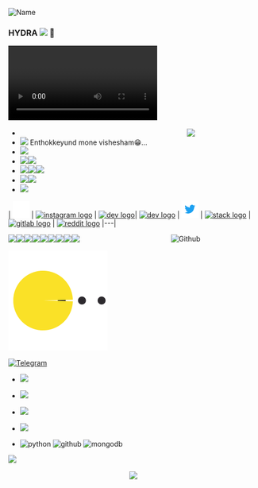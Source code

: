 ![Name](https://github.com/sharannyobasu/sharannyobasu/blob/master/Hello(1).gif)
### HYDRA <img src="https://github.com/rajput2107/rajput2107/blob/master/Assets/Hi.gif" width="29px"> 🐼

![logo](https://telegra.ph/file/cdc4b14bb80b72e93902b.mp4)





- <img src="https://media.tenor.com/images/df8c44a1d20ab367fdcb21880985fd33/tenor.gif" align="right"  width="30%"/>
- <img src="https://raw.githubusercontent.com/alexnaiman/alexnaiman/master/resources/Confused_Dog.gif" height="50px" /> Enthokkeyund mone vishesham😁...
- <img src="https://raw.githubusercontent.com/alexnaiman/alexnaiman/master/resources/party_parrot.gif" height="35px" /> 
- <img src="https://raw.githubusercontent.com/alexnaiman/alexnaiman/master/resources/party_parrot.gif" height="35px" /><img src="https://raw.githubusercontent.com/alexnaiman/alexnaiman/master/resources/party_parrot.gif" height="35px" />
- <img src="https://raw.githubusercontent.com/alexnaiman/alexnaiman/master/resources/party_parrot.gif" height="35px" /><img src="https://raw.githubusercontent.com/alexnaiman/alexnaiman/master/resources/party_parrot.gif" height="35px" /><img src="https://raw.githubusercontent.com/alexnaiman/alexnaiman/master/resources/party_parrot.gif" height="35px" />
- <img src="https://raw.githubusercontent.com/alexnaiman/alexnaiman/master/resources/party_parrot.gif" height="35px" /><img src="https://raw.githubusercontent.com/alexnaiman/alexnaiman/master/resources/party_parrot.gif" height="35px" />
- <img src="https://raw.githubusercontent.com/alexnaiman/alexnaiman/master/resources/party_parrot.gif" height="35px" />


| [<img src="https://raw.githubusercontent.com/Delta456/Delta456/master/img/github.png" alt="github logo" width="34">](https://github.com/Hydrayt777/Hydrayt777) | [<img src="https://raw.githubusercontent.com/Delta456/Delta456/master/img/instagram.jpg" alt="instagram logo" width="24">](https://github.com/Hydrayt777/Hydrayt777) | [<img src="https://raw.githubusercontent.com/Delta456/Delta456/master/img/dev.png" alt="dev logo" width="24">](https://github.com/Hydrayt777/Hydrayt777)| [<img src="https://raw.githubusercontent.com/Delta456/Delta456/master/img/deviant_art.jpg" alt="dev logo" width="24">](https://github.com/Hydrayt777/Hydrayt777) | [<img src="https://raw.githubusercontent.com/Delta456/Delta456/master/img/twitter.png" alt="twitter logo" width="34">](https://github.com/Hydrayt777/Hydrayt777) | [<img src="https://raw.githubusercontent.com/Delta456/Delta456/master/img/stack.svg" alt="stack logo" width="24">](https://stackoverflow.com/users/10053063/delta231) | [<img src="https://raw.githubusercontent.com/Delta456/Delta456/master/img/gitlab.png" alt="gitlab logo" width="24">](https://github.com/Hydrayt777/Hydrayt777) | [<img src="https://raw.githubusercontent.com/Delta456/Delta456/master/img/reddit.jpg" alt="reddit logo" width="24">](https://github.com/Hydrayt777/Hydrayt777/user/Delta231)
|---|

<img width="35%" align="right" alt="Github" src="https://user-images.githubusercontent.com/48678280/88862734-4903af80-d201-11ea-968b-9c939d88a37c.gif" />

   <img src="https://media.giphy.com/media/3rCcV6sC1o2GY/giphy.gif" width="50"><img src="https://media3.giphy.com/media/ln7z2eWriiQAllfVcn/200w.webp" width="50"><img src="https://i.giphy.com/media/LMt9638dO8dftAjtco/200.webp"   width="50"><img src="https://i.giphy.com/media/eNAsjO55tPbgaor7ma/200w.webp" width="50"><img src="https://i.giphy.com/media/IdyAQJVN2kVPNUrojM/200.webp" width="50"><img src="https://media3.giphy.com/media/kdFc8fubgS31b8DsVu/giphy.webp" width="50"><img src="https://media.giphy.com/media/SU2ic3wTfuC6JhD1lA/giphy.gif" width="50"><img src="https://media.giphy.com/media/kH1DBkPNyZPOk0BxrM/giphy.gif" width="100"><img src="https://media.giphy.com/media/SsCYf6DRFJrOpP0IoM/giphy.gif" width="70">

  <p>

</div> 

<img src="https://raw.githubusercontent.com/Aniket965/Aniket965/master/pacman.svg?sanitize=true" width="200" height="200">

[![Telegram](https://img.shields.io/badge/-@Tg_Hydra_Galaxy-blue?style=flat&logo=Telegram&logoColor=white)](https://t.me/Tg_Hydra_Galaxy)
- <a href="https://t.me/Tg_Hydra_Galaxy"><img src="https://img.shields.io/badge/instagram%20@Tg_Hydra_Galaxy-DD2476?style=for-the-badge&logo=instagram&logoColor=white"/></a>
- <a href="https://t.me/Tg_Hydra_Galaxy"><img src="https://img.shields.io/badge/facebook%20@Tg_Hydra_Galaxy.1694-344E86?style=for-the-badge&logo=facebook&logoColor=white"/></a>
- <a href="https://t.me/Tg_Hydra_Galaxy"><img src="https://img.shields.io/badge/twitter%20@Tg_Hydra_Galaxy-0D95E8?style=for-the-badge&logo=twitter&logoColor=white"/></a>
- <a href="https://😁/"><img height="30px" src="https://img.shields.io/badge/My%20Website:%20Elluminandi.works-8E2DE2?style=for-the-badge&logo=google%20chrome&logoColor=white"/></a>

- ![python](https://img.shields.io/badge/-python-grey?style=for-the-badge&logo=python&logoColor=white&labelColor=8E2DE2)
![github](https://img.shields.io/badge/-github-grey?style=for-the-badge&logo=github&logoColor=white&labelColor=8E2DE2)
![mongodb](https://img.shields.io/badge/-mongodb-grey?style=for-the-badge&logo=mongodb&logoColor=white&labelColor=8E2DE2)

<img src="https://github-readme-stats.vercel.app/api?username=Hydrayt777&show_icons=true&title_color=03fc90&icon_color=03fc90&text_color=03fc90&bg_color=002b19">



<p align="center"><img src="https://i.imgur.com/A6bWGFl.gif"/></p>

